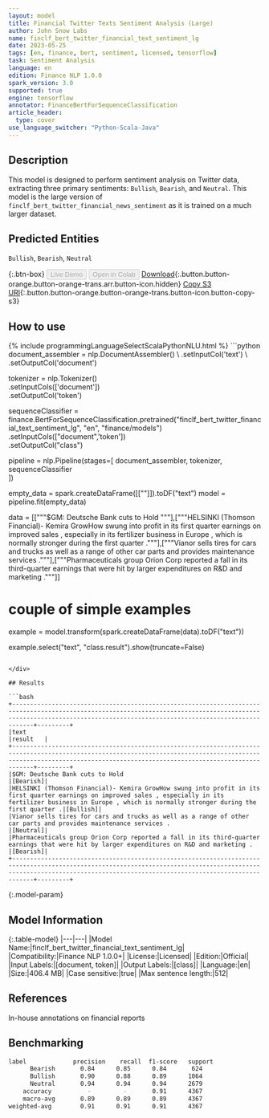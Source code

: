 ```yaml
---
layout: model
title: Financial Twitter Texts Sentiment Analysis (Large)
author: John Snow Labs
name: finclf_bert_twitter_financial_text_sentiment_lg
date: 2023-05-25
tags: [en, finance, bert, sentiment, licensed, tensorflow]
task: Sentiment Analysis
language: en
edition: Finance NLP 1.0.0
spark_version: 3.0
supported: true
engine: tensorflow
annotator: FinanceBertForSequenceClassification
article_header:
  type: cover
use_language_switcher: "Python-Scala-Java"
---
```


## Description

This model is designed to perform sentiment analysis on Twitter data, extracting three primary sentiments: `Bullish`, `Bearish`, and `Neutral`.  This model is the large version of `finclf_bert_twitter_financial_news_sentiment` as it is trained on a much larger dataset.

## Predicted Entities

`Bullish`, `Bearish`, `Neutral`

{:.btn-box}
<button class="button button-orange" disabled>Live Demo</button>
<button class="button button-orange" disabled>Open in Colab</button>
[Download](https://s3.amazonaws.com/auxdata.johnsnowlabs.com/finance/models/finclf_bert_twitter_financial_text_sentiment_lg_en_1.0.0_3.0_1684995427342.zip){:.button.button-orange.button-orange-trans.arr.button-icon.hidden}
[Copy S3 URI](s3://auxdata.johnsnowlabs.com/finance/models/finclf_bert_twitter_financial_text_sentiment_lg_en_1.0.0_3.0_1684995427342.zip){:.button.button-orange.button-orange-trans.button-icon.button-copy-s3}

## How to use



<div class="tabs-box" markdown="1">
{% include programmingLanguageSelectScalaPythonNLU.html %}
```python
document_assembler = nlp.DocumentAssembler() \
    .setInputCol('text') \
    .setOutputCol('document')

tokenizer = nlp.Tokenizer() \
    .setInputCols(['document']) \
    .setOutputCol('token')

sequenceClassifier = finance.BertForSequenceClassification.pretrained("finclf_bert_twitter_financial_text_sentiment_lg", "en", "finance/models")\
  .setInputCols(["document",'token'])\
  .setOutputCol("class")
  
pipeline = nlp.Pipeline(stages=[
    document_assembler, 
    tokenizer,
    sequenceClassifier  
])

empty_data = spark.createDataFrame([[""]]).toDF("text")
model = pipeline.fit(empty_data)

data = [["""$GM: Deutsche Bank cuts to Hold """],["""HELSINKI (Thomson Financial)- Kemira GrowHow swung into profit in its first quarter earnings on improved sales , especially in its fertilizer business in Europe , which is normally stronger during the first quarter ."""],["""Vianor sells tires for cars and trucks as well as a range of other car parts and provides maintenance services ."""],["""Pharmaceuticals group Orion Corp reported a fall in its third-quarter earnings that were hit by larger expenditures on R&D and marketing ."""]]

# couple of simple examples
example = model.transform(spark.createDataFrame(data).toDF("text"))

example.select("text", "class.result").show(truncate=False)
```

</div>

## Results

```bash
+------------------------------------------------------------------------------------------------------------------------------------------------------------------------------------------------------------------------+---------+
|text                                                                                                                                                                                                                    |result   |
+------------------------------------------------------------------------------------------------------------------------------------------------------------------------------------------------------------------------+---------+
|$GM: Deutsche Bank cuts to Hold                                                                                                                                                                                         |[Bearish]|
|HELSINKI (Thomson Financial)- Kemira GrowHow swung into profit in its first quarter earnings on improved sales , especially in its fertilizer business in Europe , which is normally stronger during the first quarter .|[Bullish]|
|Vianor sells tires for cars and trucks as well as a range of other car parts and provides maintenance services .                                                                                                        |[Neutral]|
|Pharmaceuticals group Orion Corp reported a fall in its third-quarter earnings that were hit by larger expenditures on R&D and marketing .                                                                              |[Bearish]|
+------------------------------------------------------------------------------------------------------------------------------------------------------------------------------------------------------------------------+---------+
```

{:.model-param}
## Model Information

{:.table-model}
|---|---|
|Model Name:|finclf_bert_twitter_financial_text_sentiment_lg|
|Compatibility:|Finance NLP 1.0.0+|
|License:|Licensed|
|Edition:|Official|
|Input Labels:|[document, token]|
|Output Labels:|[class]|
|Language:|en|
|Size:|406.4 MB|
|Case sensitive:|true|
|Max sentence length:|512|

## References

In-house annotations on financial reports

## Benchmarking

```bash
label             precision    recall  f1-score   support
      Bearish       0.84      0.85      0.84       624
      Bullish       0.90      0.88      0.89      1064
      Neutral       0.94      0.94      0.94      2679
    accuracy          -         -       0.91      4367
    macro-avg       0.89      0.89      0.89      4367
weighted-avg        0.91      0.91      0.91      4367
```